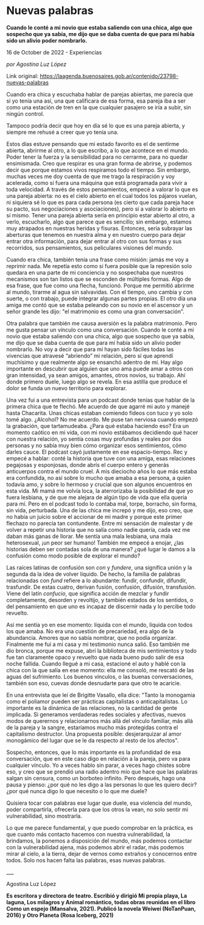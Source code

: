 # Nuevas palabras

**Cuando le conté a mi novio que estaba saliendo con una chica, algo que sospecho que ya sabía, me dijo que se daba cuenta de que para mí había sido un alivio poder nombrarlo.**

16 de October de 2022 - Experiencias

_por Agostina Luz López_

Link original: https://laagenda.buenosaires.gob.ar/contenido/23798-nuevas-palabras



Cuando era chica y escuchaba hablar de parejas abiertas, me parecía que si yo tenía una así, una que calificara de esa forma, esa pareja iba a ser como una estación de tren en la que cualquier pasajero se iría a subir, sin ningún control.




Tampoco podría decir que hoy en día sé lo que es una pareja abierta, y siempre me rehusé a creer que yo tenía una.




Estos días estuve pensando que mi estado favorito es el de sentirme abierta, abrirme al otro, a lo que escribo, a lo que acontece en el mundo. Poder tener la fuerza y la sensibilidad para no cerrarme, para no quedar ensimismada. Creo que respirar es una gran forma de abrirse, y podemos decir que porque estamos vivos respiramos todo el tiempo. Sin embargo, muchas veces me doy cuenta de que me trago la respiración y voy acelerada, como si fuera una máquina que está programada para vivir a toda velocidad. A través de estos pensamientos, empecé a valorar lo que es una pareja abierta: no es el cielo abierto en el cual todos los pájaros vuelan, ni siquiera sé lo que es para cada persona (es cierto que cada pareja hace su pacto, sus negociaciones y asociaciones), pero sí a valorar lo abierto en sí mismo. Tener una pareja abierta sería en principio estar abierto al otro, a verlo, escucharlo, algo que parece que es sencillo; sin embargo, estamos muy atrapados en nuestras heridas y fisuras. Entonces, sería subrayar las aberturas que tenemos en nuestra alma y en nuestro cuerpo para dejar entrar otra información, para dejar entrar al otro con sus formas y sus recorridos, sus pensamientos, sus peliculares visiones del mundo.




Cuando era chica, también tenía una frase como misión: jamás me voy a reprimir nada. Me repetía esto como si fuera posible que la represión solo quedara en una parte de mi conciencia y no sospechaba que nuestros mecanismos son tan listos que se esconden de múltiples formas. Algo de esa frase, que fue como una flecha, funcionó. Porque me permitió abrirme al mundo, tirarme al agua sin salvavidas. Con el tiempo, uno cambia y con suerte, o con trabajo, puede integrar algunas partes propias. El otro día una amiga me contó que se estaba peleando con su novio en el ascensor y un señor grande les dijo: "el matrimonio es como una gran conversación".




Otra palabra que también me causa aversión es la palabra matrimonio. Pero me gusta pensar un vínculo como una conversación. Cuando le conté a mi novio que estaba saliendo con una chica, algo que sospecho que ya sabía, me dijo que se daba cuenta de que para mí había sido un alivio poder nombrarlo. No voy a decir que para mí hayan sido fáciles todas las vivencias que atravesé “abriendo” mi relación, pero sí que aprendí muchísimo y que realmente algo se ensanchó adentro de mí. Hay algo importante en descubrir que alguien que uno ama puede amar a otros con gran intensidad, ya sean amigos, amantes, otros novios, su trabajo. Ahí donde primero duele, luego algo se revela. En esa astilla que produce el dolor se funda un nuevo territorio para explorar.




Una vez fui a una entrevista para un podcast donde tenías que hablar de la primera chica que te flechó. Me acuerdo de que agarré mi auto y manejé hasta Chacarita. Unas chicas estaban comiendo fideos con tuco y yo solo tomé algo. ¿Alcohol? No me acuerdo. Me puse tan nerviosa cuando empezó la grabación, que tartamudeaba. ¿Para qué estaba haciendo eso? Era un momento caótico en mi vida, con mi novio estábamos decidiendo qué hacer con nuestra relación, yo sentía cosas muy profundas y reales por dos personas y no sabía muy bien cómo organizar esos sentimientos, cómo darles cauce. El podcast cayó justamente en ese espacio-tiempo. Rec y empecé a hablar: conté la historia que tuve con una amiga, esas relaciones pegajosas y esponjosas, donde abrís el cuerpo entero y generás anticuerpos contra el mundo cruel. A mis dieciocho años lo que más estaba era confundida, no así sobre lo mucho que amaba a esa persona, a quien todavía amo, y sobre lo hermoso y crucial que son algunos encuentros en esta vida. Mi mamá me volvía loca, la aterrorizaba la posibilidad de que yo fuera lesbiana, y de que me alejara de algún tipo de vida que ella quería para mí. Pero en el podcast todo lo contaba mal, torpe, borracho, sin forma, sin vida, perturbada. Una de las chica me increpó y me dijo, eso creo, que no había un juicio sobre el accionar de mi madre y porque este primer flechazo no parecía tan contundente. Entre mi sensación de malestar y de volver a repetir una historia que no salía como nadie quería, cada vez me daban más ganas de llorar. Me sentía una mala lesbiana, una mala heterosexual, ¡un peor ser humano! También me empecé a enojar, ¿las historias deben ser contadas sola de una manera? ¿qué lugar le damos a la confusión como modo posible de explorar el mundo?




Las raíces latinas de confusión son *con* y *fundere*, una significa unión y la segunda da la idea de volver líquido. De hecho, la familia de palabras relacionadas con *fund* refiere a lo abundante: fundir, confundir, difundir, trasfundir. De estas cuatro, derivan fusión, confusión, difusión, transfusión. Viene del latín *confucio*, que significa acción de mezclar y fundir completamente, desorden y revoltijo, y también estados de los sentidos, o del pensamiento en que uno es incapaz de discernir nada y lo percibe todo revuelto.




Así me sentía yo en ese momento: líquida con el mundo, líquida con todos los que amaba. No era una cuestión de precariedad, era algo de la abundancia. Amores que no sabía nombrar, que no podía organizar. Finalmente me fui a mi casa y mi testimonio nunca salió. Eso también me dio bronca, porque me expuse, abrí la biblioteca de mis sentimientos y todo fue tan claramente opaco y revuelto que nada bueno pudo salir de esa noche fallida. Cuando llegué a mi casa, estacioné el auto y hablé con la chica con la que salía en ese momento: ella me consoló, me rescató de las aguas del sufrimiento. Los buenos vínculos, o las buenas conversaciones, también son eso, cuevas donde desnudarte para que otro te acaricie.




En una entrevista que leí de Brigitte Vasallo, ella dice: "Tanto la monogamia como el poliamor pueden ser prácticas capitalistas o anticapitalistas. Lo importante es la dinámica de las relaciones, no la cantidad de gente implicada. Si generamos verdaderas redes sociales y afectivas, nuevos modos de querernos y relacionarnos más allá del vínculo familiar, más allá de la pareja y la sangre, estaríamos mucho más protegidas contra el capitalismo destructor. Una propuesta posible: desjerarquizar al amor monogámico del lugar que se le da respecto al resto de los afectos".




Sospecho, entonces, que lo más importante es la profundidad de esa conversación, que en este caso digo en relación a la pareja, pero va para cualquier vínculo. Yo a veces hablo sin parar, a veces hago chistes sobre eso, y creo que se prendió una radio adentro mío que hace que las palabras salgan sin censura, como un borboteo infinito. Pero después, hago una pausa y pienso: ¿por qué no les digo a las personas lo que les quiero decir? ¿por qué nunca digo lo que necesito o lo que me duele?




Quisiera tocar con palabras ese lugar que duele, esa violencia del mundo, poder compartirla, ofrecerla para que los otros la vean, no solo sentir mi vulnerabilidad, sino mostrarla.




Lo que me parece fundamental, y que puedo comprobar en la práctica, es que cuanto más contacto hacemos con nuestra vulnerabilidad, la brindamos, la ponemos a disposición del mundo, más podemos contactar con la vulnerabilidad ajena, más podemos abrir el radar, más podemos mirar al cielo, a la tierra, dejar de vernos como extraños y conocernos entre todos. Solo nos hacen falta las palabras, esas nuevas palabras.




\_\_\_




Agostina Luz López




**Es escritora y directora de teatro. Escribió y dirigió Mi propia playa, La laguna, Los milagros y Animal romántico, todas obras reunidas en el libro Como un espejo (Mansalva, 2021). Publicó la novela Weiwei (NoTanPuan, 2016) y Otro Planeta (Rosa Iceberg, 2021)**




